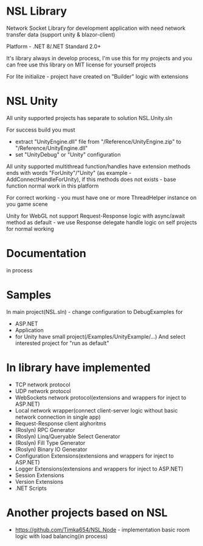 # NSL Library
Network Socket Library for development application with need network transfer data (support unity & blazor-client)

Platform - .NET 8/.NET Standard 2.0+

It's library always in develop process, I'm use this for my projects and you can free use this library on MIT license for yourself projects

For lite initialize - project have created on "Builder" logic with extensions

# NSL Unity
All unity supported projects has separate to solution NSL.Unity.sln

For success build you must
- extract "UnityEngine.dll" file from "/Reference/UnityEngine.zip" to "/Reference/UnityEngine.dll"
- set "UnityDebug" or "Unity" configuration

All unity supported multithread function/handles have extension methods ends with words "ForUnity"/"Unity" (as example - AddConnectHandleForUnity), if this methods does not exists - base function normal work in this platform

For correct working - you must have one or more ThreadHelper instance on you game scene

Unity for WebGL not support Request-Response logic with async/await method as default - we use Response delegate handle logic on self projects for normal working

# Documentation
in process

# Samples
In main project(NSL.sln) - change configuration to DebugExamples for
- ASP.NET
- Application
- for Unity have small project(/Examples/UnityExample/...)
And select interested project for "run as default"

# In library have implemented 
- TCP network protocol
- UDP network protocol
- WebSockets network protocol(extensions and wrappers for inject to ASP.NET)
- Local network wrapper(connect client-server logic without basic network connection in single app)
- Request-Response client alghoritms
- (Roslyn) RPC Generator
- (Roslyn) Linq/Queryable Select Generator
- (Roslyn) Fill Type Generator
- (Roslyn) Binary IO Generator
- Configuration Extensions(extensions and wrappers for inject to ASP.NET)
- Logger Extensions(extensions and wrappers for inject to ASP.NET)
- Session Extensions
- Version Extensions
- .NET Scripts

# Another projects based on NSL
- https://github.com/Timka654/NSL.Node - implementation basic room logic with load balancing(in process)
